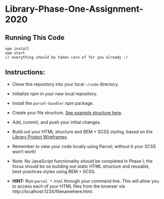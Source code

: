 # Library-Phase-One-Assignment-2020

## Running This Code

    npm install
    npm start
    // everything should be taken care of for you already :)

## Instructions:

- Clone this repository into your local `~/code` directory.

- Initialize npm in your new local repository.

- Install the `parcel-bundler` npm package.

- Create your file structure. [See example structure here](https://docs.google.com/document/d/11NtcCcDG2fkXCbgA2YRrK77mt9W42mSo2Tq8AahwtUk/edit).

- Add, commit, and push your initial changes.

- Build out your HTML structure and BEM + SCSS styling, based on the [Library Project Wireframes](https://drive.google.com/drive/folders/1z8iGpt6CXeVkP9Ii7sbFsvrQQXSX8mDv).

- Remember to view your code locally using Parcel; without it your SCSS won’t work!

- Note: No JavaScript functionality should be completed in Phase I; the focus should be on building out static HTML structure and reusable, best-practices styles using BEM + SCSS.

- **HINT:** Run `parcel *.html` through your command line. This will allow you to access each of your HTML files from the browser via http://localhost:1234/filenamehere.html.
